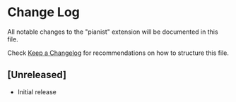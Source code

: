 # Change Log

All notable changes to the "pianist" extension will be documented in this file.

Check [Keep a Changelog](http://keepachangelog.com/) for recommendations on how to structure this file.

## [Unreleased]

- Initial release
